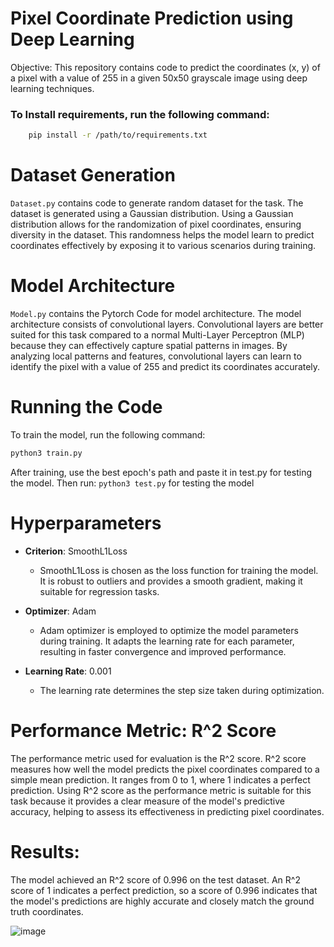 # Pixel Coordinate Prediction using Deep Learning

Objective: This repository contains code to predict the coordinates (x, y) of a pixel with a value of 255 in a given 50x50 grayscale image using deep learning techniques.

### To Install requirements, run the following command:
```bash
    pip install -r /path/to/requirements.txt
```
# Dataset Generation 

```Dataset.py``` contains code to generate random dataset for the task. The dataset is generated using a Gaussian distribution. Using a Gaussian distribution allows for the randomization of pixel coordinates, ensuring diversity in the dataset. This randomness helps the model learn to predict coordinates effectively by exposing it to various scenarios during training.

# Model Architecture 

```Model.py``` contains the Pytorch Code for model architecture. The model architecture consists of convolutional layers. Convolutional layers are better suited for this task compared to a normal Multi-Layer Perceptron (MLP) because they can effectively capture spatial patterns in images. By analyzing local patterns and features, convolutional layers can learn to identify the pixel with a value of 255 and predict its coordinates accurately.

# Running the Code

To train the model, run the following command:
```bash
python3 train.py
```
After training, use the best epoch's path and paste it in test.py for testing the model. Then run: ``` python3 test.py ``` for testing the model

# Hyperparameters
- **Criterion**: SmoothL1Loss
  - SmoothL1Loss is chosen as the loss function for training the model. It is robust to outliers and provides a smooth gradient, making it suitable for regression tasks.

- **Optimizer**: Adam
  - Adam optimizer is employed to optimize the model parameters during training. It adapts the learning rate for each parameter, resulting in faster convergence and improved performance.

- **Learning Rate**: 0.001
  - The learning rate determines the step size taken during optimization. 


# Performance Metric: R^2 Score

The performance metric used for evaluation is the R^2 score. R^2 score measures how well the model predicts the pixel coordinates compared to a simple mean prediction. It ranges from 0 to 1, where 1 indicates a perfect prediction. Using R^2 score as the performance metric is suitable for this task because it provides a clear measure of the model's predictive accuracy, helping to assess its effectiveness in predicting pixel coordinates.

# Results: 
The model achieved an R^2 score of 0.996 on the test dataset. An R^2 score of 1 indicates a perfect prediction, so a score of 0.996 indicates that the model's predictions are highly accurate and closely match the ground truth coordinates.

![image](https://github.com/BoppaniSuresh/DeepEdge/assets/118003753/c8ff4201-cbf3-4440-87ac-9c84b692d459)


